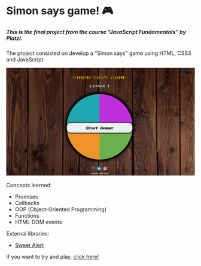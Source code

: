 # Simon says game! 🎮

##### This is the final project from the course "JavaScript Fundamentals" by Platzi.

The project consisted on develop a "Simon says" game using HTML, CSS3 and JavaScript.


<p align="center">
  <img src="./assets/simon_says_game.png" width="600" title="Simon says example">
</p>

Concepts learned:
- Promises
- Callbacks
- OOP (Object-Oriented Programming)
- Functions
- HTML DOM events

External libraries:
- [Sweet Alert](https://sweetalert.js.org/ "Sweet Alert")

If you want to try and play, [click here!](https://xavierperez21.github.io/simon_says/ "click here!")
